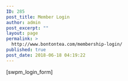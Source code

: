```yaml
---
ID: 285
post_title: Member Login
author: admin
post_excerpt: ""
layout: page
permalink: >
  http://www.bontontea.com/membership-login/
published: true
post_date: 2018-06-18 04:19:22
---
```

[swpm_login_form]